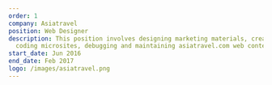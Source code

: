 ```yaml
---
order: 1
company: Asiatravel
position: Web Designer
description: This position involves designing marketing materials, creating and
  coding microsites, debugging and maintaining asiatravel.com web content.
start_date: Jun 2016
end_date: Feb 2017
logo: /images/asiatravel.png
---
```

